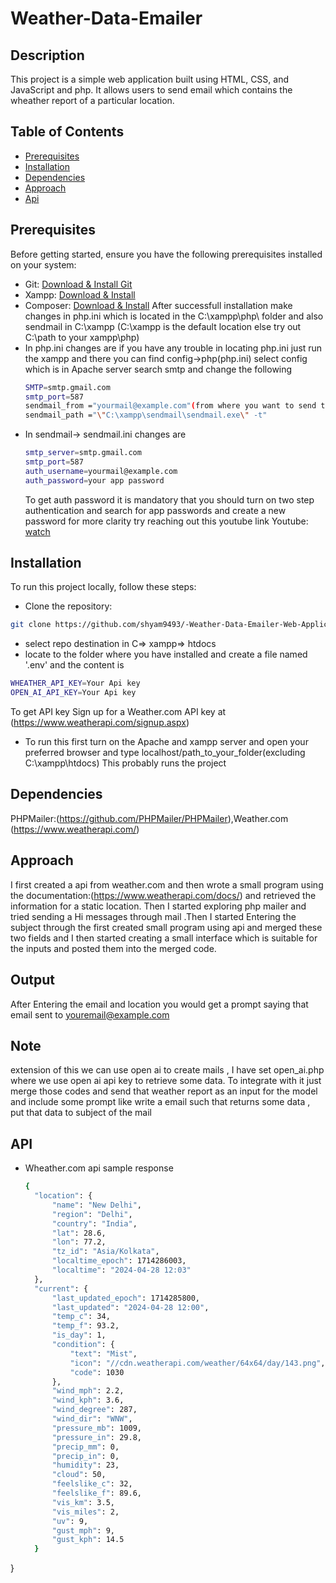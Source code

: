 # Weather-Data-Emailer 

## Description
This project is a simple web application built using HTML, CSS, and JavaScript and php. It allows users to send email which contains the wheather report of a particular location.

## Table of Contents
- [Prerequisites](#Prerequisites)
- [Installation](#Installation)
- [Dependencies](#Dependencies)
- [Approach](#approach)
- [Api](#api)
  

## Prerequisites
Before getting started, ensure you have the following prerequisites installed on your system:

- Git: [Download & Install Git](https://git-scm.com/downloads)
- Xampp: [Download & Install](https://sourceforge.net/projects/xampp/files/XAMPP%20Windows/8.0.30/xampp-windows-x64-8.0.30-0-VS16-installer.exe)
- Composer: [Download & Install](https://getcomposer.org/Composer-Setup.exe)
  After successfull installation make changes in php.ini which is located in the C:\xampp\php\ folder and also sendmail in C:\xampp
  (C:\xampp is the default location else try out C:\path to your xampp\php)
- In php.ini changes are
  if you have any trouble in locating php.ini just run the xampp and there you can find config->php(php.ini) select config which is in Apache server
  search smtp and change the following
  ```bash
  SMTP=smtp.gmail.com
  smtp_port=587
  sendmail_from ="yourmail@example.com"(from where you want to send the emails)
  sendmail_path ="\"C:\xampp\sendmail\sendmail.exe\" -t"
  ```
- In sendmail-> sendmail.ini changes are
  ```bash
  smtp_server=smtp.gmail.com
  smtp_port=587
  auth_username=yourmail@example.com
  auth_password=your app password
  ```
  To get auth password it is mandatory that you should turn on two step authentication and search for app passwords and create a new password
  for more clarity try reaching out this youtube link
  Youtube: [watch](https://youtu.be/aB6iovBcAAQ?si=99p_B2Vs7F3hMU6t)
## Installation
To run this project locally, follow these steps:
- Clone the repository:
```bash
git clone https://github.com/shyam9493/-Weather-Data-Emailer-Web-Application.git
```
- select repo destination in C=> xampp=> htdocs
- locate to the folder where you have installed and create a file named '.env' and the content is 
```bash
WHEATHER_API_KEY=Your Api key
OPEN_AI_API_KEY=Your Api key
```
To get API key 
Sign up for a Weather.com API key at
(https://www.weatherapi.com/signup.aspx)

- To run this first turn on the Apache and xampp server and open your preferred browser and type localhost/path_to_your_folder(excluding C:\xampp\htdocs)
  This probably runs the project

## Dependencies
PHPMailer:(https://github.com/PHPMailer/PHPMailer),Weather.com (https://www.weatherapi.com/)

## Approach

I first created a api from weather.com and then wrote a small program using the documentation:(https://www.weatherapi.com/docs/) and retrieved the information for a static location.
Then I started exploring php mailer and tried sending a Hi messages through mail .Then I started Entering the subject through the first created small program using api and merged these two fields and I then started creating a small interface which is suitable for the inputs and posted them into the merged code.

## Output

After Entering the email and location you would get a prompt saying that email sent to youremail@example.com

##  Note 
extension of this we can use open ai to create mails , I have set open_ai.php where we use open ai api key to retrieve some data.
To integrate with it just merge those codes and send that weather report as an input for the model and include some prompt like write a email such that returns some data , put that data to subject of the mail

## API 
- Wheather.com api sample response
  ```bash
  {
    "location": {
        "name": "New Delhi",
        "region": "Delhi",
        "country": "India",
        "lat": 28.6,
        "lon": 77.2,
        "tz_id": "Asia/Kolkata",
        "localtime_epoch": 1714286003,
        "localtime": "2024-04-28 12:03"
    },
    "current": {
        "last_updated_epoch": 1714285800,
        "last_updated": "2024-04-28 12:00",
        "temp_c": 34,
        "temp_f": 93.2,
        "is_day": 1,
        "condition": {
            "text": "Mist",
            "icon": "//cdn.weatherapi.com/weather/64x64/day/143.png",
            "code": 1030
        },
        "wind_mph": 2.2,
        "wind_kph": 3.6,
        "wind_degree": 287,
        "wind_dir": "WNW",
        "pressure_mb": 1009,
        "pressure_in": 29.8,
        "precip_mm": 0,
        "precip_in": 0,
        "humidity": 23,
        "cloud": 50,
        "feelslike_c": 32,
        "feelslike_f": 89.6,
        "vis_km": 3.5,
        "vis_miles": 2,
        "uv": 9,
        "gust_mph": 9,
        "gust_kph": 14.5
    }
}
  ```


